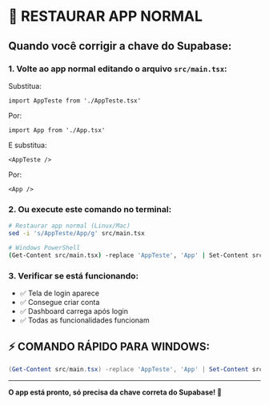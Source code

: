 # 🎯 RESTAURAR APP NORMAL

## Quando você corrigir a chave do Supabase:

### 1. Volte ao app normal editando o arquivo `src/main.tsx`:

Substitua:
```tsx
import AppTeste from './AppTeste.tsx'
```

Por:
```tsx
import App from './App.tsx'
```

E substitua:
```tsx
<AppTeste />
```

Por:
```tsx
<App />
```

### 2. Ou execute este comando no terminal:

```bash
# Restaurar app normal (Linux/Mac)
sed -i 's/AppTeste/App/g' src/main.tsx

# Windows PowerShell
(Get-Content src/main.tsx) -replace 'AppTeste', 'App' | Set-Content src/main.tsx
```

### 3. Verificar se está funcionando:
- ✅ Tela de login aparece
- ✅ Consegue criar conta
- ✅ Dashboard carrega após login
- ✅ Todas as funcionalidades funcionam

## ⚡ COMANDO RÁPIDO PARA WINDOWS:

```powershell
(Get-Content src/main.tsx) -replace 'AppTeste', 'App' | Set-Content src/main.tsx
```

---

**O app está pronto, só precisa da chave correta do Supabase! 🚀**
